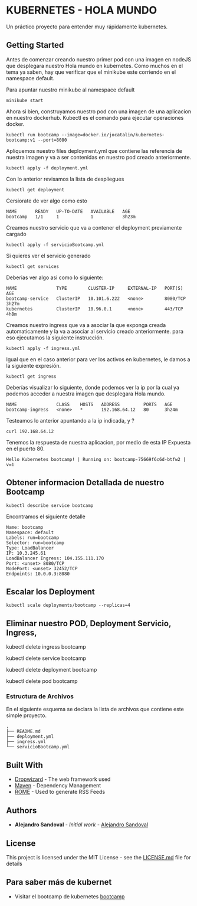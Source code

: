 # KUBERNETES - HOLA MUNDO

Un práctico proyecto para entender muy rápidamente kubernetes. 

## Getting Started

Antes de comenzar creando nuestro primer pod con una imagen en nodeJS que desplegara nuestro Hola mundo en kubernetes. Como muchos en el tema ya saben, hay que verificar que el minikube este corriendo en el namespace default. 

Para apuntar nuestro minikube al namespace default 




```
minikube start
```

Ahora si bien, construyamos nuestro pod con una imagen de una aplicacion en nuestro dockerhub. Kubectl es el comando para ejecutar operaciones docker.

```
kubectl run bootcamp --image=docker.io/jocatalin/kubernetes-bootcamp:v1 --port=8080
```

Apliquemos nuestro files deployment.yml que contiene las referencia de nuestra imagen y va a ser contenidas en nuestro pod creado anteriormente.

```
kubectl apply -f deployment.yml
```


Con lo anterior revisamos la lista de despliegues

```
kubectl get deployment
```

Cersiorate de ver algo como esto

```
NAME       READY   UP-TO-DATE   AVAILABLE   AGE
bootcamp   1/1     1            1           3h23m
```

Creamos nuestro servicio que va a contener el deployment previamente cargado

```
kubectl apply -f servicioBootcamp.yml
```

Si quieres ver el servicio generado

```
kubectl get services
```
Deberias ver algo asi como lo siguiente:

```
NAME               TYPE        CLUSTER-IP     EXTERNAL-IP   PORT(S)    AGE
bootcamp-service   ClusterIP   10.101.6.222   <none>        8080/TCP   3h27m
kubernetes         ClusterIP   10.96.0.1      <none>        443/TCP    4h8m
```

Creamos nuestro ingress que va a asociar la <ip externa> que exponga creada automaticamente y la va a asociar al servicio creado anteriormente. para eso ejecutamos la siguiente instrucción.

```
kubectl apply -f ingress.yml
```

Igual que en el caso anterior para ver los <ingress> activos en kubernetes, le damos a la siguiente expresión.

```
kubectl get ingress
```

Deberías visualizar lo siguiente, donde podemos ver la ip por la cual ya podemos acceder a nuestra imagen que desplegara Hola mundo.

```
NAME               CLASS    HOSTS   ADDRESS         PORTS   AGE
bootcamp-ingress   <none>   *       192.168.64.12   80      3h24m
```

Testeamos lo anterior apuntando a la ip indicada, y ?
```
curl 192.168.64.12
```

Tenemos la respuesta de nuestra aplicacion, por medio de esta IP Expuesta en el puerto 80. 

```
Hello Kubernetes bootcamp! | Running on: bootcamp-75669f6c6d-btfw2 | v=1
```
  
## Obtener informacion Detallada de nuestro Bootcamp

```
kubectl describe service bootcamp
```

Encontramos el siguiente detalle 

```
Name: bootcamp
Namespace: default
Labels: run=bootcamp
Selector: run=bootcamp
Type: LoadBalancer
IP: 10.3.245.61
LoadBalancer Ingress: 104.155.111.170
Port: <unset> 8080/TCP
NodePort: <unset> 32452/TCP
Endpoints: 10.0.0.3:8080
```

## Escalar los Deployment

```
kubectl scale deployments/bootcamp --replicas=4
```

## Eliminar nuestro POD, Deployment Servicio, Ingress, 

kubectl delete ingress bootcamp

kubectl delete service bootcamp

kubectl delete deployment bootcamp

kubectl delete pod bootcamp


### Estructura de Archivos

En el siguiente esquema se declara la lista de archivos que contiene este simple proyecto.

```
.
├── README.md
├── deployment.yml
├── ingress.yml
└── servicioBootcamp.yml
```


## Built With

- [Dropwizard](http://www.dropwizard.io/1.0.2/docs/) - The web framework used
- [Maven](https://maven.apache.org/) - Dependency Management
- [ROME](https://rometools.github.io/rome/) - Used to generate RSS Feeds


## Authors

- **Alejandro Sandoval** - _Initial work_ - [Alejandro Sandoval](https://github.com/catchai)

## License

This project is licensed under the MIT License - see the [LICENSE.md](LICENSE.md) file for details

## Para saber más de kubernet

- Visitar el bootcamp de kubernetes [bootcamp](https://kubernetesbootcamp.github.io/kubernetes-bootcamp/index.html)



